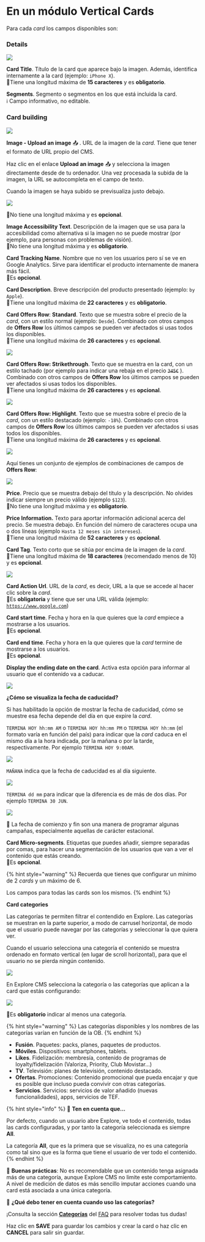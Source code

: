 # En un módulo Vertical Cards

Para cada _card_ los campos disponibles son:

### Details

![](../../.gitbook/assets/vertical_cards_card_details.png)

**Card Title**. Título de la card que aparece bajo la imagen. Además, identifica internamente a la card \(ejemplo: `iPhone X`\).  
🔅Tiene una longitud máxima de **15 caracteres** y es **obligatorio**.

**Segments**. Segmento o segmentos en los que está incluida la card.  
 ℹ Campo informativo, no editable.

### Card building

![](../../.gitbook/assets/vertical_cards_card.png)

**Image - Upload an image** 📤 . URL de la imagen de la _card_. Tiene que tener el formato de URL propio del CMS.

Haz clic en el enlace **Upload an image** 📤 y selecciona la imagen directamente desde de tu ordenador. Una vez procesada la subida de la imagen, la URL se autocompleta en el campo de texto.

Cuando la imagen se haya subido se previsualiza justo debajo.

![](../../.gitbook/assets/image%20%2837%29.png)

🔅No tiene una longitud máxima y es **opcional**.

**Image Accessibility Text**. Descripción de la imagen que se usa para la accesibilidad como alternativa si la imagen no se puede mostrar \(por ejemplo, para personas con problemas de visión\).  
🔅No tiene una longitud máxima y es **obligatorio**.

**Card Tracking Name**. Nombre que no ven los usuarios pero sí se ve en Google Analytics. Sirve para identificar el producto internamente de manera más fácil.  
🔅Es **opcional**.

**Card Description**. Breve descripción del producto presentado \(ejemplo: `by Apple`\).  
🔅Tiene una longitud máxima de **22 caracteres** y es **obligatorio**.

**Card Offers Row**: **Standard**. Texto que se muestra sobre el precio de la _card_, con un estilo normal \(ejemplo: `Desde`\). Combinado con otros campos de **Offers Row** los últimos campos se pueden ver afectados si usas todos los disponibles.  
🔅Tiene una longitud máxima de **26 caracteres** y es **opcional**.

![](../../.gitbook/assets/card_offer_row_standard.png)

**Card Offers Row: Strikethrough**. Texto que se muestra en la card, con un estilo tachado \(por ejemplo para indicar una rebaja en el precio ~~`345€`~~ \). Combinado con otros campos de **Offers Row** los últimos campos se pueden ver afectados si usas todos los disponibles.  
 🔅Tiene una longitud máxima de **26 caracteres** y es **opcional**.

![](../../.gitbook/assets/card_offer_row_subrayado.png)

**Card Offers Row: Highlight**. Texto que se muestra sobre el precio de la _card_, con un estilo destacado \(ejemplo: `-18%`\). Combinado con otros campos de **Offers Row** los últimos campos se pueden ver afectados si usas todos los disponibles.  
🔅Tiene una longitud máxima de **26 caracteres** y es **opcional**.

![](https://lh6.googleusercontent.com/oYG3Qydlec2DuKc7ttf9gVM7GGkHzV0XYo8mVH2f4MJhE37Cb95CdPYH5x2UYYcrIvVuk_n0QBI8wG8APlWF8LzRGaSTVe9pWg6Sh1_ZrW5mQiEuxJyBsXk2yZEdjfhjgB4wzFw-)

Aquí tienes un conjunto de ejemplos de combinaciones de campos de **Offers Row**:

![](../../.gitbook/assets/offer_rows_variantes.png)

**Price**. Precio que se muestra debajo del título y la descripción. No olvides indicar siempre un precio válido \(ejemplo `$123`\).  
🔅No tiene una longitud máxima y es **obligatorio**.

**Price Information.** Texto para aportar información adicional acerca del precio. Se muestra debajo. En función del número de caracteres ocupa una o dos líneas \(ejemplo `Hasta 12 meses sin intereses`\).  
🔅Tiene una longitud máxima de **52 caracteres** y es **opcional**.

**Card Tag**. Texto corto que se sitúa por encima de la imagen de la _card_.  
🔅Tiene una longitud máxima de **18 caracteres** \(recomendado menos de 10\) y es **opcional**.

![](../../.gitbook/assets/tags_vertical_cards.png)

**Card Action Url**. URL de la _card_, es decir, URL a la que se accede al hacer clic sobre la _card_.  
🔅Es **obligatoria** y tiene que ser una URL válida \(ejemplo: [`https://www.google.com`](https://www.google.com)\)

**Card start time**. Fecha y hora en la que quieres que la _card_ empiece a mostrarse a los usuarios.  
🔅Es **opcional**.

**Card end time**. Fecha y hora en la que quieres que la _card_ termine de mostrarse a los usuarios.  
🔅Es **opcional**.

**Display the ending date on the card**. Activa esta opción para informar al usuario que el contenido va a caducar.

![](../../.gitbook/assets/image%20%2827%29.png)

**¿Cómo se visualiza la fecha de caducidad?**

Si has habilitado la opción de mostrar la fecha de caducidad, cómo se muestre esa fecha depende del día en que expire la _card_.

`TERMINA HOY hh:mm AM` o `TERMINA HOY hh:mm PM` o `TERMINA HOY hh:mm` \(el formato varía en función del país\) para indicar que la _card_ caduca en el mismo día a la hora indicada, por la mañana o por la tarde, respectivamente. Por ejemplo `TERMINA HOY 9:00AM`.

![](../../.gitbook/assets/image%20%2855%29.png)

`MAÑANA` indica que la fecha de caducidad es al día siguiente.

![](../../.gitbook/assets/image%20%286%29.png)

`TERMINA dd mm` para indicar que la diferencia es de más de dos días. Por ejemplo `TERMINA 30 JUN`.

![](../../.gitbook/assets/image%20%2824%29.png)

🎯 La fecha de comienzo y fin son una manera de programar algunas campañas, especialmente aquellas de carácter estacional.

**Card Micro-segments**. Etiquetas que puedes añadir, siempre separadas por comas, para hacer una segmentación de los usuarios que van a ver el contenido que estás creando.  
🔅Es **opcional**.

{% hint style="warning" %}
Recuerda que tienes que configurar un mínimo de 2 _cards_ y un máximo de 6.

Los campos para todas las cards son los mismos.
{% endhint %}

**Card categories**

Las categorías te permiten filtrar el contendido en Explore. Las categorías se muestran en la parte superior, a modo de carrusel horizontal, de modo que el usuario puede navegar por las categorías y seleccionar la que quiera ver.

Cuando el usuario selecciona una categoría el contenido se muestra ordenado en formato vertical \(en lugar de scroll horizontal\), para que el usuario no se pierda ningún contenido.

![](../../.gitbook/assets/categories_devices-1-.png)

En Explore CMS selecciona la categoría o las categorías que aplican a la card que estás configurando:

![](../../.gitbook/assets/categories_banner-1-.png)

🔅Es **obligatorio** indicar al menos una categoría.

{% hint style="warning" %}
Las categorías disponibles y los nombres de las categorías varían en función de la OB.
{% endhint %}

* **Fusión**. Paquetes: packs, planes, paquetes de productos.
* **Móviles**. Dispositivos: smartphones, tablets.
* **Likes**. Fidelización: membresía, contenido de programas de loyalty/fidelización \(Valoriza, Priority, Club Movistar…\)
* **TV**. Televisión: planes de televisión, contenido destacado.
* **Ofertas**. Promociones: Contenido promocional que pueda encajar y que es posible que incluso pueda convivir con otras categorías.
* **Servicios**. Servicios: servicios de valor añadido \(nuevas funcionalidades\), apps, servicios de TEF. 

{% hint style="info" %}
🙋 **Ten en cuenta que...**

Por defecto, cuando un usuario abre Explore, ve todo el contenido, todas las cards configuradas, y por tanto la categoría seleccionada es siempre **All**.

La categoría **All**, que es la primera que se visualiza, no es una categoría como tal sino que es la forma que tiene el usuario de ver todo el contenido.
{% endhint %}

🎯 **Buenas prácticas**: No es recomendable que un contenido tenga asignada más de una categoría, aunque Explore CMS no limite este comportamiento. A nivel de medición de datos es más sencillo imputar acciones cuando una card está asociada a una única categoría.

🤔 **¿Qué debo tener en cuenta cuando uso las categorías?**

¡Consulta la sección [**Categorías**](https://app.gitbook.com/@tef-novum/s/explore-cms/~/drafts/-LyYX2WN5Qc794RVRWmG/faq#categorias) del [FAQ](../../faq.md) para resolver todas tus dudas!

Haz clic en **SAVE** para guardar los cambios y crear la card o haz clic en **CANCEL** para salir sin guardar.

